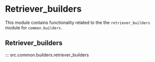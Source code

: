 # Retriever_builders

This module contains functionality related to the the `retriever_builders` module for `common.builders`.

## Retriever_builders

::: src.common.builders.retriever_builders
